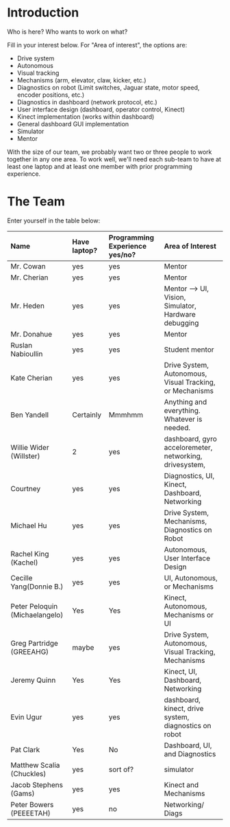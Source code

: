 # Introduction #

Who is here?  Who wants to work on what?

Fill in your interest below.  For "Area of interest", the options are:
  * Drive system
  * Autonomous
  * Visual tracking
  * Mechanisms (arm, elevator, claw, kicker, etc.)
  * Diagnostics on robot (Limit switches, Jaguar state, motor speed, encoder positions, etc.)
  * Diagnostics in dashboard (network protocol, etc.)
  * User interface design (dashboard, operator control, Kinect)
  * Kinect implementation (works within dashboard)
  * General dashboard GUI implementation
  * Simulator
  * Mentor

With the size of our team, we probably want two or three people to work together in any one area. To work well, we'll need each sub-team to have at least one laptop and at least one member with prior programming experience.

# The Team #

Enter yourself in the table below:

|Name|Have laptop?|Programming Experience yes/no?|Area of Interest|
|:---|:-----------|:-----------------------------|:---------------|
|Mr. Cowan|yes|yes|Mentor|
|Mr. Cherian|yes|yes|Mentor|
|Mr. Heden|yes|yes|Mentor -->  UI, Vision, Simulator, Hardware debugging|
|Mr. Donahue|yes|yes|Mentor|
|Ruslan Nabioullin|yes|yes|Student mentor|
|Kate Cherian|yes|yes|Drive System, Autonomous, Visual Tracking, or Mechanisms|
|Ben Yandell|Certainly|Mmmhmm|Anything and everything. Whatever is needed.|
|Willie Wider (Willster)|2 |yes|dashboard, gyro acceloremeter, networking, drivesystem,|
|Courtney|yes|yes|Diagnostics, UI, Kinect, Dashboard, Networking|
|Michael Hu|yes|yes|Drive System, Mechanisms, Diagnostics on Robot|
|Rachel King (Kachel)|yes|yes|Autonomous, User Interface Design|
|Cecille Yang(Donnie B.)|yes|yes | UI, Autonomous, or Mechanisms|
|Peter Peloquin (Michaelangelo)|Yes|Yes | Kinect, Autonomous, Mechanisms or UI|
|Greg Partridge (GREEAHG)|maybe|yes|Drive System, Autonomous, Visual Tracking, Mechanisms|
|Jeremy Quinn|Yes|Yes | Kinect, UI, Dashboard, Networking|
|Evin Ugur|yes|yes|dashboard, kinect, drive system, diagnostics on robot|
|Pat Clark|Yes|No| Dashboard, UI, and Diagnostics|
|Matthew Scalia (Chuckles)|yes|sort of?|simulator|
| Jacob Stephens (Gams)| yes | yes | Kinect and Mechanisms |
| Peter Bowers (PEEEETAH) | yes | no | Networking/ Diags |